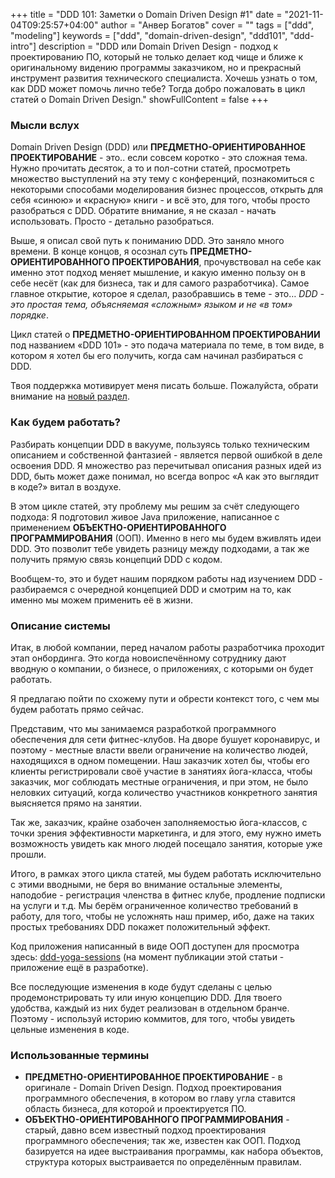 +++
title = "DDD 101: Заметки о Domain Driven Design #1"
date = "2021-11-04T09:25:57+04:00"
author = "Анвер Богатов"
cover = ""
tags = ["ddd", "modeling"]
keywords = ["ddd", "domain-driven-design", "ddd101", "ddd-intro"]
description = "DDD или Domain Driven Design - подход к проектированию ПО, который не только делает код чище и ближе к оригинальному видению программы заказчиком, но и прекрасный инструмент развития технического специалиста. Хочешь узнать о том, как DDD может помочь лично тебе? Тогда добро пожаловать в цикл статей о Domain Driven Design."
showFullContent = false
+++

### Мысли вслух
Domain Driven Design (DDD) или **ПРЕДМЕТНО-ОРИЕНТИРОВАННОЕ ПРОЕКТИРОВАНИЕ** - это.. если совсем коротко - это сложная тема. Нужно прочитать десяток, а то и пол-сотни статей, просмотреть множество выступлений на эту тему с конференций, познакомиться с некоторыми способами моделирования бизнес процессов, открыть для себя «синюю» и «красную» книги - и всё это, для того, чтобы просто разобраться с DDD. Обратите внимание, я не сказал - начать использовать. Просто - детально разобраться.

Выше, я описал свой путь к пониманию DDD. Это заняло много времени. В конце концов, я осознал суть **ПРЕДМЕТНО-ОРИЕНТИРОВАННОГО ПРОЕКТИРОВАНИЯ**, прочувствовал на себе как именно этот подход меняет мышление, и какую именно пользу он в себе несёт (как для бизнеса, так и для самого разработчика). Самое главное открытие, которое я сделал, разобравшись в теме - это… *DDD - это простая тема, объясняемая «сложным» языком и не «в том» порядке*.

Цикл статей о **ПРЕДМЕТНО-ОРИЕНТИРОВАННОМ ПРОЕКТИРОВАНИИ** под названием «DDD 101» - это подача материала по теме, в том виде, в котором я хотел бы его получить, когда сам начинал разбираться с DDD.

Твоя поддержка мотивирует меня писать больше. Пожалуйста, обрати внимание на [новый раздел](/support).

### Как будем работать?
Разбирать концепции DDD в вакууме, пользуясь только техническим описанием и собственной фантазией - является первой ошибкой в деле освоения DDD. Я множество раз перечитывал описания разных идей из DDD, быть может даже понимал, но всегда вопрос «А как это выглядит в коде?» витал в воздухе.

В этом цикле статей, эту проблему мы решим за счёт следующего подхода:
Я подготовил живое Java приложение, написанное с применением **ОБЪЕКТНО-ОРИЕНТИРОВАННОГО ПРОГРАММИРОВАНИЯ** (ООП). Именно в него мы будем вживлять идеи DDD. Это позволит тебе увидеть разницу между подходами, а так же получить прямую связь концепций DDD с кодом.

Вообщем-то, это и будет нашим порядком работы над изучением DDD - разбираемся с очередной концепцией DDD и смотрим на то, как именно мы можем применить её в жизни.

### Описание системы
Итак, в любой компании, перед началом работы разработчика проходит этап онбординга. Это когда новоиспечённому сотруднику дают вводную о компании, о бизнесе, о приложениях, с которыми он будет работать.

Я предлагаю пойти по схожему пути и обрести контекст того, с чем мы будем работать прямо сейчас.

Представим, что мы занимаемся разработкой программного обеспечения для сети фитнес-клубов. На дворе бушует коронавирус, и поэтому - местные власти ввели ограничение на количество людей, находящихся в одном помещении. Наш заказчик хотел бы, чтобы его клиенты регистрировали своё участие в занятиях йога-класса, чтобы заказчик, мог соблюдать местные ограничения, и при этом, не было неловких ситуаций, когда количество участников конкретного занятия выясняется прямо на занятии.

Так же, заказчик, крайне озабочен заполняемостью йога-классов, с точки зрения эффективности маркетинга, и для этого, ему нужно иметь возможность увидеть как много людей посещало занятия, которые уже прошли.

Итого, в рамках этого цикла статей, мы будем работать исключительно с этими вводными, не беря во внимание остальные элементы, наподобие - регистрация членства в фитнес клубе, продление подписки на услуги и т.д. Мы берём ограниченное количество требований в работу, для того, чтобы не усложнять наш пример, ибо, даже на таких простых требованиях DDD покажет положительный эффект.

Код приложения написанный в виде ООП доступен для просмотра здесь:
[ddd-yoga-sessions](https://github.com/anverbogatov/ddd-yoga-sessions) (на момент публикации этой статьи - приложение ещё в разработке).

Все последующие изменения в коде будут сделаны с целью продемонстрировать ту или иную концепцию DDD. Для твоего удобства, каждый из них будет реализован в отдельном бранче. Поэтому - используй историю коммитов, для того, чтобы увидеть цельные изменения в коде.

### Использованные термины
* **ПРЕДМЕТНО-ОРИЕНТИРОВАННОЕ ПРОЕКТИРОВАНИЕ** - в оригинале - Domain Driven Design. Подход проектирования программного обеспечения, в котором во главу угла ставится область бизнеса, для которой и проектируется ПО.
* **ОБЪЕКТНО-ОРИЕНТИРОВАННОГО ПРОГРАММИРОВАНИЯ** - старый, давно всем известный подход проектирования программного обеспечения; так же, известен как ООП. Подход базируется на идее выстраивания программы, как набора объектов, структура которых выстраивается по определённым правилам.

